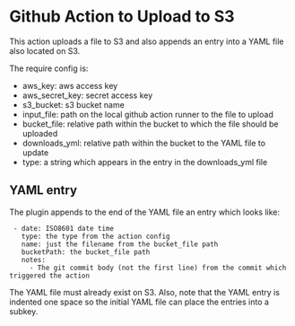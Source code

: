 # Github Action to Upload to S3

This action uploads a file to S3 and also appends an entry
into a YAML file also located on S3.

The require config is:

- aws_key: aws access key
- aws_secret_key: secret access key
- s3_bucket: s3 bucket name
- input_file: path on the local github action runner to the file to upload
- bucket_file: relative path within the bucket to which the file should be uploaded
- downloads_yml: relative path within the bucket to the YAML file to update
- type: a string which appears in the entry in the downloads_yml file

## YAML entry

The plugin appends to the end of the YAML file an entry which looks like:

```{.yaml}
 - date: ISO8601 date time
   type: the type from the action config
   name: just the filename from the bucket_file path
   bucketPath: the bucket_file path
   notes:
     - The git commit body (not the first line) from the commit which triggered the action
```

The YAML file must already exist on S3. Also, note that the YAML entry is indented one space so
the initial YAML file can place the entries into a subkey.
